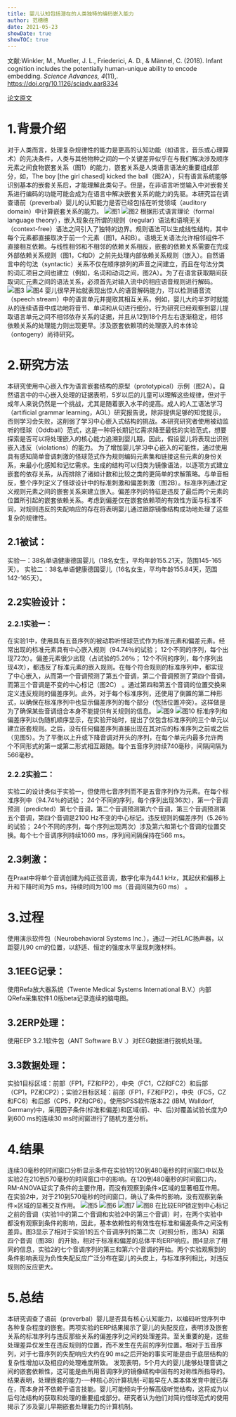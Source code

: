 ```yaml
---
title: 婴儿认知包括潜在的人类独特的编码嵌入能力
author: 范穗穗
date: 2021-05-23
showDate: true
showTOC: true
---
```

文献:Winkler, M., Mueller, J. L., Friederici, A. D., & Männel, C. (2018). Infant cognition includes the potentially human-unique ability to encode embedding. *Science Advances, 4*(11),.
https://doi.org/10.1126/sciadv.aar8334

[论文原文](../Source_Files/2021-05-23-FSS1.Pdf)
# 1.背景介绍
 对于人类而言，处理复杂规律性的能力是更高的认知功能（如语言，音乐或心理算术）的先决条件，人类与其他物种之间的一个关键差异似乎在与我们解决涉及顺序元素之间食物嵌套关系（图1）的能力，嵌套关系是人类语言语法的重要组成部分，如，The boy [the girl chased] kicked the ball（图2A），只有语言系统能够识别基本的嵌套关系后，才能理解此类句子。但是，在非语言听觉输入中对嵌套关系进行编码的功能可能会成为在语言中解决嵌套关系的能力的先驱。本研究旨在调查语前（preverbal）婴儿的认知能力是否已经包括在听觉领域（auditory domain）中计算嵌套关系的能力。
![图1](../Supporting_Information/2021-05-23-FSS1-Fig1.png)
![图2](../Supporting_Information/2021-05-23-FSS1-Fig2.png)
根据形式语言理论（formal language theory），嵌入现象在所谓的规则（regular）语法和语境无关（context-free）语法之间引入了独特的边界。规则语法可以生成线性结构，其中每个元素都直接取决于前一个元素（图1，A和B）。语境无关语法允许相邻组件不直接相互依赖。与线性相邻和不相邻的依赖关系相反，嵌套的依赖关系需要在完成外部依赖关系规则（图1，C和D）之前先处理内部依赖关系规则（嵌入）。自然语言中的句法（syntactic）关系不仅在顺序排列的声音之间建立，而且在句法分类的词汇项目之间也建立（例如，名词和动词之间，图2A）。为了在语言获取期间获取词汇元素之间的语法关系，必须首先对输入流中的相应语音规则进行解码。
![图3](../Supporting_Information/2021-05-23-FSS1-Fig3.png)
![图4](../Supporting_Information/2021-05-23-FSS1-Fig4.png)
婴儿很早开始就表现出惊人的语音解码能力，可以检测语音流（speech stream）中的语言单元并提取其相互关系，例如，婴儿大约半岁时就能从的连续语音中成功地将音节、单词和从句进行细分。行为研究已经观察到婴儿提取语言单元之间不相邻依存关系的证据，并且从12到18个月左右逐渐稳定，相邻依赖关系的处理能力则出现更早。涉及嵌套依赖项的处理嵌入的本体论（ontogeny）尚待研究。
# 2.研究方法
本研究使用中心嵌入作为语言嵌套结构的原型（prototypical）示例（图2A）。自然语言中的中心嵌入处理的证据表明，5岁以后的儿童可以理解这些规律，但对于成年人来说仍然是一个挑战，尤其是随着嵌入水平的提高。成人的人工语法学习（artificial grammar learning，AGL）研究报告说，除非提供足够的知觉提示，否则学习会失败，这削弱了学习中心嵌入式结构的挑战。本研究研究者使用被动监听的怪球（Oddball）范式，这是一种将长期记忆需求降至最低的实验范式，想要探索是否可以将处理嵌入的核心能力追溯到婴儿期，因此，假设婴儿将表现出识别嵌入违反（violations）的能力。
为了增加婴儿学习中心嵌入的可能性，通过使用具有感知简单音调刺激的怪球范式作为规则编码元素集和链接这些元素的身份关系，来最小化感知和记忆需求。生成的结构可以归类为镜像语法，以逐项方式建立嵌套的依存关系，从而排除了诸如计数和比较之类的更简单的求解策略。与单音相反，整个序列定义了怪球设计中的标准刺激和偏差刺激（图2B）。标准序列通过定义规则元素之间的嵌套关系来建立嵌入。偏差序列的特征是违反了最后两个元素的位置所引起的嵌套依赖关系。考虑到偏差仅在嵌套依赖项的有效性方面与标准不同，对规则违反的失配响应的存在将表明婴儿通过跟踪镜像结构成功地处理了这些复杂的规律性。
## 2.1被试：
实验一：38名单语健康德国婴儿（18名女生，平均年龄155.21天，范围145-165天）。
实验二：38名单语健康德国婴儿（16名女生，平均年龄155.84天，范围142-165天）。
## 2.2实验设计：
### 2.2.1实验一：
在实验1中，使用具有五音序列的被动聆听怪球范式作为标准元素和偏差元素。经常出现的标准元素具有中心嵌入规则（94.74％的试验； 12个不同的序列，每个出现72次）。偏差元素很少出现（占试验的5.26％； 12个不同的序列，每个序列出现4次），都违反了标准元素的嵌入规则。在每个符合规则的标准序列中，都实现了中心嵌入，从而第一个音调预测了第五个音调，第二个音调预测了第四个音调，而第三个音调是不变的中心标记（图2C） 。通过第四和第五个音调的位置交换来定义违反规则的偏差序列。此外，对于每个标准序列，还使用了倒置的第二种形式，以确保在标准序列中也显示偏差序列的每个部分（包括位置冲突）。这样做是为了确保某些音调组合本身不能提供有关规则的信息。
![图9](../Supporting_Information/2021-05-23-FSS1-Fig9.png)
![图10](../Supporting_Information/2021-05-23-FSS1-Fig10.png)
标准序列和偏差序列以伪随机顺序显示，在实验开始时，提出了仅包含标准序列的三个单元以建立嵌套规则。之后，没有任何偏差序列直接出现在其对应的标准序列之前或之后（见图5）。为了平衡以上升或下降音调对开头的序列，在每个单元内最多允许两个不同形式的第一或第二形式相互跟随。每个五音序列持续740毫秒，间隔间隔为566毫秒。
### 2.2.2实验二：
实验二的设计类似于实验一，但使用七音序列而不是五音序列作为元素。在每个标准序列中（94.74％的试验； 24个不同的序列，每个序列出现36次），第一个音调预测（predicted）第七个音调，第二个音调预测第六个音调，第三个音调预测第五个音调，第四个音调是2100 Hz不变的中心标记。违反规则的偏差序列（5.26％的试验； 24个不同的序列，每个序列出现两次）涉及第六和第七个音调的位置交换。每个七个音调序列持续1060 ms，序列间间隔保持在566 ms。
## 2.3刺激：
在Praat中将单个音调创建为纯正弦音调，数字化率为44.1 kHz，其起伏和偏移上升和下降时间为5 ms，持续时间为100 ms（音调间隔为60 ms） 。
# 3.过程
使用演示软件包（Neurobehavioral Systems Inc.），通过一对ELAC扬声器，以距婴儿90 cm的位置，以舒适、恒定的强度水平呈现刺激材料。
## 3.1EEG记录：
使用Refa放大器系统（Twente Medical Systems International B.V.）内部QRefa采集软件1.0版beta记录连续的脑电图。
## 3.2ERP处理：
使用EEP 3.2.1软件包（ANT Software B.V .）对EEG数据进行脱机处理。
## 3.3数据处理：
实验1目标区域：前部（FP1，FZ和FP2），中央（FC1，CZ和FC2）和后部（CP1，PZ和CP2）；实验2目标区域：前部（FP1，FZ和FP2），中央（FC5，CZ和FC6）和后部（CP5，PZ和CP6）。使用SPSS软件版本22 (IBM, Walldorf, Germany)中，采用因子条件(标准和偏差)和区域(前、中、后)对覆盖试验长度为0到600 ms的连续30 ms时间窗进行了随机方差分析。
# 4.结果
连续30毫秒的时间窗口分析显示条件在实验1的120到480毫秒的时间窗口中以及实验2在210到570毫秒的时间窗口中的影响。在120到480毫秒的时间窗口内，RM-ANOVA证实了条件的主要作用，而没有观察到条件×区域的显著相互作用。在实验2中，对于210到570毫秒的时间窗口，确认了条件的影响，没有观察到条件×区域的显著交互作用。
![图5](../Supporting_Information/2021-05-23-FSS1-Fig5.png)
![图6](../Supporting_Information/2021-05-23-FSS1-Fig6.png)
![图7](../Supporting_Information/2021-05-23-FSS1-Fig7.png)
![图8](../Supporting_Information/2021-05-23-FSS1-Fig8.png)
在比较ERP锁定到中心标记之前的音调（实验1中的第二个音调和实验2中的第三个音调）时，在两个实验中都没有观察到条件的影响，因此，基本依赖性的有效性在标准和偏差条件之间没有差异。图3显示了相对于实验1的五个音调序列的第二次（对照分析，图3A）和第四个音调（图3B）的开始，相对于标准和偏差的总体平均ERP响应。图4显示了相同的信息，实验2的七个音调序列的第三和第六个音调的开始。两个实验观察到的条件影响表现为负性失配反应广泛分布在婴儿的头皮上，与标准序列相比，对违反规则的反应更大。
# 5.总结
本研究调查了语前（preverbal）婴儿是否具有核心认知能力，以编码听觉序列中各种复杂程度的嵌套。两项实验的ERP结果揭示了婴儿的失配反应，表明涉及嵌套关系的标准序列与违反那些关系的偏差序列之间的处理差异。至关重要的是，这些处理差异仅发生在违反规则的位置，而不发生在先前的序列位置。相对于五音序列，对于七音序列的失配响应大约在90 ms之后开始的事实可能是由于底层结构的复杂性增加以及相应的处理难度所致。
发现表明，5个月大的婴儿能够处理音调之间的嵌套依赖性，这可能是由所用音调序列的镜像结构中固有的对称性所指导的。结果表明，处理嵌套的能力-一种核心的计算机制-可能早在人类本体发育中就已存在，而本身并不依赖于语言技能。婴儿可能倾向于分解高级听觉结构，这将成为以后句法结构的获取和处理的重要组成部分。研究者认为他们对简约怪球范式的使用揭示了涉及婴儿早期嵌套处理能力的计算机制。

